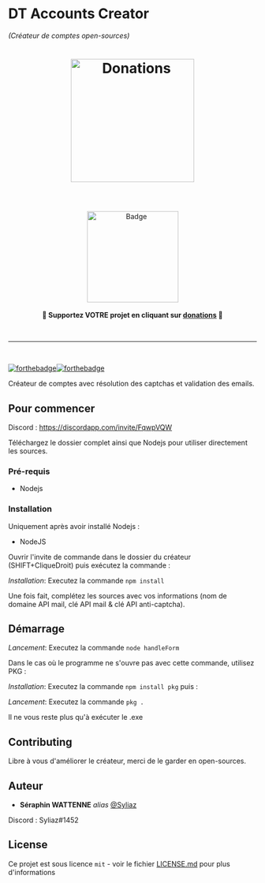 # DT Accounts Creator
_(Créateur de comptes open-sources)_


<h1 align="center">
	<img width="250" src="https://raw.githubusercontent.com/k4m4/donations/master/images/heart3.png" alt="Donations"><p>
</h1>

<br>
<p align="center">
	<a href="https://www.paypal.com/cgi-bin/webscr?cmd=_s-xclick&hosted_button_id=86QGKAEFUDS6Y&source=url"><img width="185" src="https://raw.githubusercontent.com/k4m4/donations/master/images/badge.svg?sanitize=true" alt="Badge"></a>
	<br><br>
	<b>🙌 Supportez VOTRE projet en cliquant sur <a href="https://www.paypal.com/cgi-bin/webscr?cmd=_s-xclick&hosted_button_id=86QGKAEFUDS6Y&source=url">donations</a> 🙌</b>
</p>
<br>

---

<br>


[![forthebadge](http://forthebadge.com/images/badges/built-with-love.svg)](https://discordapp.com/invite/FqwpVQW)[![forthebadge](https://forthebadge.com/images/badges/contains-cat-gifs.svg)](https://discordapp.com/invite/FqwpVQW) 

Créateur de comptes avec résolution des captchas et validation des emails.

## Pour commencer

Discord : https://discordapp.com/invite/FqwpVQW

Téléchargez le dossier complet ainsi que Nodejs pour utiliser directement les sources.

### Pré-requis

- Nodejs

### Installation

Uniquement après avoir installé Nodejs :

* NodeJS

Ouvrir l'invite de commande dans le dossier du créateur (SHIFT+CliqueDroit) puis exécutez la commande : 

_Installation_: Executez la commande ``npm install`` 

Une fois fait, complétez les sources avec vos informations (nom de domaine API mail, clé API mail & clé API anti-captcha).

## Démarrage

_Lancement_: Executez la commande ``node handleForm``

Dans le cas où le programme ne s'ouvre pas avec cette commande, utilisez PKG :

_Installation_: Executez la commande ``npm install pkg`` puis :

_Lancement_: Executez la commande ``pkg .``

Il ne vous reste plus qu'à exécuter le .exe
## Contributing

Libre à vous d'améliorer le créateur, merci de le garder en open-sources.

## Auteur

* **Séraphin WATTENNE** _alias_ [@Syliaz](https://github.com/Syliaz)

Discord : Syliaz#1452

## License

Ce projet est sous licence ``mit`` - voir le fichier [LICENSE.md](LICENSE.md) pour plus d'informations

